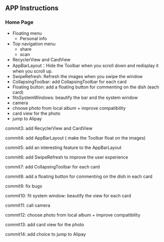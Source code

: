 ## APP Instructions

### Home Page

- Floating menu
  - Personal info
- Top navigation menu
  - share
  - scan
- RecyclerView and CardView
- AppBarLayout：Hide the Toolbar when you scroll down and redisplay it when you scroll up.
- SwipeRefresh: Refresh the images when you swipe the window
- CollapsingToolbar: add CollapsingToolbar for each card
- Floating button: add a floating button for commenting on the dish (each card)
- fitsSystemWindows: beautify the bar and the system window
- camera
- choose photo from local album + improve compatibility
- card view for the photo
- jump to Alipay



commit3: add RecyclerView and CardView

commit4: add AppBarLayout ( make the Toolbar float on the images) 

commit5: add an interesting feature to the AppBarLayout

commit6: add SwipeRefresh to improve the user experience

commit7: add CollapsingToolbar for each card

commit8: add a floating button for commenting on the dish in each card

commit9: fix bugs

commit10: fit system window: beautify the view for each card

commit11: call camera

commit12: choose photo from local album + improve compatibility

commit13: add card view for the photo

commit14: add choice to jump to Alipay